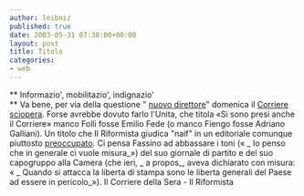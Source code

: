 ```yaml
---
author: leibniz
published: true
date: 2003-05-31 07:38:00+00:00
layout: post
title: Titolo
categories:
- web
---
```


   ** Informazio', mobilitazio', indignazio'   
** Va bene, per via della questione " [   nuovo direttore](http://leibniz.splinder.it/1054273466#274988)" domenica il  [   Corriere sciopera](http://www.corriere.it/edicola/index.jsp?path=POLITICA&doc=CORSERA). Forse avrebbe dovuto farlo l'Unita, che titola «Si sono presi anche il Corriere» manco Folli fosse Emilio Fede (o manco Fiengo fosse Adriano Galliani). Un titolo che Il Riformista giudica "naif" in un editoriale comunque piuttosto  [   preoccupato](http://www.ilriformista.it/documenti/editoriale.asp?id_doc=7560). Ci pensa Fassino ad abbassare i toni (« _ Io penso che in generale ci vuole misura_») del suo giornale di partito e del suo capogruppo alla Camera (che ieri,  _ a propos_, aveva dichiarato con misura: « _ Quando si attacca la liberta di stampa sono le liberta generali del Paese ad essere in pericolo_»).
Il Corriere della Sera - Il Riformista
